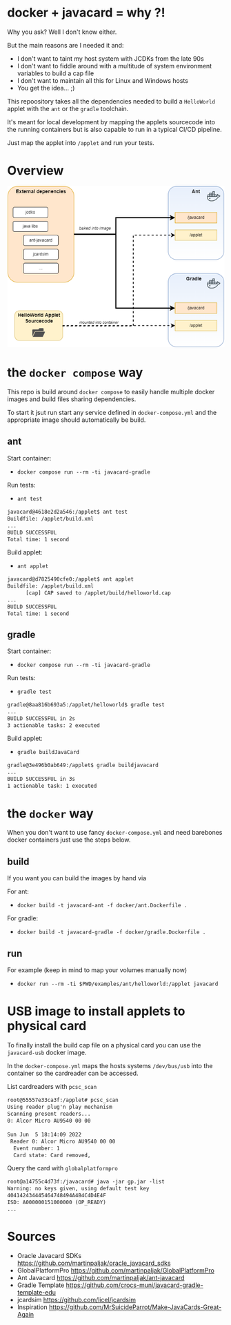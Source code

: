 # docker + javacard = why ?!

Why you ask? Well I don't know either.

But the main reasons are I needed it and:
* I don't want to taint my host system with JCDKs from the late 90s
* I don't want to fiddle around with a multitude of system environment variables to build a cap file
* I don't want to maintain all this for Linux and Windows hosts
* You get the idea... ;)



This repoository takes all the dependencies needed to build a `HelloWorld` applet
with the `ant` or the `gradle` toolchain.

It's meant for local development by mapping the applets sourcecode into the
running containers but is also capable to run in a typical CI/CD pipeline.

Just map the applet into `/applet` and run your tests.


# Overview

![docker container overview](.github/docker-overview.png)



# the `docker compose` way

This repo is build around `docker compose` to easily handle multiple docker images and build files sharing dependencies.

To start it jsut run start any service defined in `docker-compose.yml` and 
the appropriate image should automatically be build.

## ant

Start container:
* `docker compose run --rm -ti javacard-gradle`

Run tests:
* `ant test`

```
javacard@4618e2d2a546:/applet$ ant test
Buildfile: /applet/build.xml
...
BUILD SUCCESSFUL
Total time: 1 second
```
Build applet:
* `ant applet`

```
javacard@d7825490cfe0:/applet$ ant applet
Buildfile: /applet/build.xml
      [cap] CAP saved to /applet/build/helloworld.cap
...
BUILD SUCCESSFUL
Total time: 1 second
```

## gradle 

Start container:
* `docker compose run --rm -ti javacard-gradle`

Run tests:
* `gradle test`

```
gradle@8aa816b693a5:/applet/helloworld$ gradle test
...
BUILD SUCCESSFUL in 2s
3 actionable tasks: 2 executed
```
Build applet:
* `gradle buildJavaCard`

```
gradle@3e496b0ab649:/applet$ gradle buildjavacard
...
BUILD SUCCESSFUL in 3s
1 actionable task: 1 executed
```


# the `docker` way

When you don't want to use fancy `docker-compose.yml` and need barebones docker containers just use the steps below.

## build
If you want you can build the images by hand via

For ant:
* `docker build -t javacard-ant -f docker/ant.Dockerfile .`

For gradle:
* `docker build -t javacard-gradle -f docker/gradle.Dockerfile .`

## run

For example (keep in mind to map your volumes manually now)
* `docker run --rm -ti $PWD/examples/ant/helloworld:/applet javacard`


# USB image to install applets to physical card

To finally install the build cap file on a physical card 
you can use the `javacard-usb` docker image.

In the `docker-compose.yml` maps the hosts systems `/dev/bus/usb`
into the container so the cardreader can be accessed.



List cardreaders with `pcsc_scan`
```
root@55557e33ca3f:/applet# pcsc_scan 
Using reader plug'n play mechanism
Scanning present readers...
0: Alcor Micro AU9540 00 00
 
Sun Jun  5 18:14:09 2022
 Reader 0: Alcor Micro AU9540 00 00
  Event number: 1
  Card state: Card removed, 
```


Query the card with `globalplatformpro`
```
root@a14755c4d73f:/javacard# java -jar gp.jar -list
Warning: no keys given, using default test key 404142434445464748494A4B4C4D4E4F
ISD: A000000151000000 (OP_READY)
...
```

# Sources

* Oracle Javacard SDKs  https://github.com/martinpaljak/oracle_javacard_sdks
* GlobalPlatformPro https://github.com/martinpaljak/GlobalPlatformPro
* Ant Javacard https://github.com/martinpaljak/ant-javacard
* Gradle Template https://github.com/crocs-muni/javacard-gradle-template-edu
* jcardsim https://github.com/licel/jcardsim
* Inspiration https://github.com/MrSuicideParrot/Make-JavaCards-Great-Again